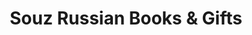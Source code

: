 ---
title: "Souz Russian Books & Gifts"
url: /sunny-isles-beach/souz-russian-books-und-gifts/
shop: Bücher
---